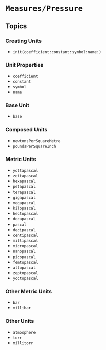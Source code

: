 # ``Measures/Pressure``

## Topics

### Creating Units

- ``init(coefficient:constant:symbol:name:)``

### Unit Properties

- ``coefficient``
- ``constant``
- ``symbol``
- ``name``

### Base Unit

- ``base``

### Composed Units

- ``newtonsPerSquareMetre``
- ``poundsPerSquareInch``

### Metric Units

- ``yottapascal``
- ``zettapascal``
- ``hexapascal``
- ``petapascal``
- ``terapascal``
- ``gigapascal``
- ``megapascal``
- ``kilopascal``
- ``hectopascal``
- ``decapascal``
- ``pascal``
- ``decipascal``
- ``centipascal``
- ``millipascal``
- ``micropascal``
- ``nanopascal``
- ``picopascal``
- ``femtopascal``
- ``attopascal``
- ``zeptopascal``
- ``yoctopascal``

### Other Metric Units

- ``bar``
- ``millibar``

### Other Units

- ``atmosphere``
- ``torr``
- ``millitorr``
